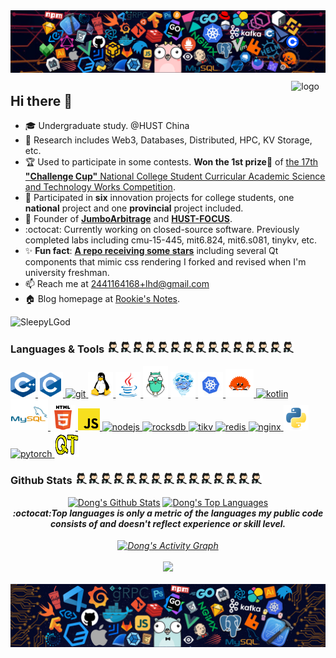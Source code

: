 <div align="center">
<img src="./icons/header_1.png">
</div>

<div>
<img src="https://count.getloli.com/get/@SleepyLGod?theme=gelbooru" alt="logo" height="45" align="right" style="margin: 10px; margin-bottom: 20px;" />
</div>

## Hi there 👋 

- 🎓 Undergraduate study. @HUST China
- 🔭 Research includes Web3, Databases, Distributed, HPC, KV Storage, etc.
- 🏆 Used to participate in some contests. **Won the 1st prize🥇** of [the 17th **"Challenge Cup"** National College Student Curricular Academic Science and Technology Works Competition](http://mse.hust.edu.cn/info/1180/11133.htm). 
- 🚀 Participated in **six** innovation projects for college students, one **national** project and one **provincial** project included.
- 👑 Founder of [**JumboArbitrage**](https://github.com/JumboArbitrage) and [**HUST-FOCUS**](https://github.com/HUST-FOCUS).
- :octocat: Currently working on closed-source software. Previously completed labs including cmu-15-445, mit6.824, mit6.s081, tinykv, etc.
- ✨ **Fun fact**: [**A repo receiving some stars**](https://github.com/SleepyLGod/qwidget-demo) including several Qt components that mimic css rendering I forked and revised when I'm university freshman.
- 📫 Reach me at 2441164168+lhd@gmail.com
- 🏠 Blog homepage at [Rookie's Notes](https://dong-8.gitbook.io/rookies-notes/).
<p> <img src="https://komarev.com/ghpvc/?username=SleepyLGod&label=Profile%20views&color=1EC198&style=flat" alt="SleepyLGod" /> </p>

### Languages & Tools <img src="./icons/github.gif" alt="github" width="20" height="18"/><img src="./icons/github.gif" alt="github" width="20" height="18"/><img src="./icons/github.gif" alt="github" width="20" height="18"/><img src="./icons/github.gif" alt="github" width="20" height="18"/><img src="./icons/github.gif" alt="github" width="20" height="18"/><img src="./icons/github.gif" alt="github" width="20" height="18"/><img src="./icons/github.gif" alt="github" width="20" height="18"/><img src="./icons/github.gif" alt="github" width="20" height="18"/><img src="./icons/github.gif" alt="github" width="20" height="18"/><img src="./icons/github.gif" alt="github" width="20" height="18"/><img src="./icons/github.gif" alt="github" width="20" height="18"/><img src="./icons/github.gif" alt="github" width="20" height="18"/><img src="./icons/github.gif" alt="github" width="20" height="18"/><img src="./icons/github.gif" alt="github" width="20" height="18"/><img src="./icons/github.gif" alt="github" width="20" height="18"/>

<p align="left"> <a href="https://www.w3schools.com/cpp/" target="_blank"> <img src="./icons/cpp.png" alt="cplusplus" width="40" height="40"/> </a> <a href="https://www.cprogramming.com/" target="_blank"> <img src="https://raw.githubusercontent.com/devicons/devicon/master/icons/c/c-original.svg" alt="c" width="40" height="40"/> </a> <a href="https://git-scm.com/" target="_blank"> <img src="https://www.vectorlogo.zone/logos/git-scm/git-scm-icon.svg" alt="git" width="40" height="40"/> </a> <a href="https://www.linux.org/" target="_blank"> <img src="https://raw.githubusercontent.com/devicons/devicon/master/icons/linux/linux-original.svg" alt="linux" width="40" height="40"/> </a> <a href="https://www.java.com" target="_blank"> <img src="https://raw.githubusercontent.com/devicons/devicon/master/icons/java/java-original.svg" alt="java" width="40" height="40"/> </a> <a href="https://golang.org" target="_blank"> <img src="./icons/golang.gif" alt="go" width="40" height="50"/> </a> <a href="https://docs.docker.com/" target="_blank"> <img src="./icons/docker.gif" alt="docker" width="40" height="40"/> </a> <a href="https://kubernetes.io/docs/home/" target="_blank"> <img src="./icons/k8s.gif" alt="k8s" width="40" height="40"/> </a> <a href="https://doc.rust-lang.org/book/" target="_blank"> <img src="./icons/rust.png" alt="rust" width="45" height="45"/> </a> <a href="https://kotlinlang.org" target="_blank"> <img src="https://www.vectorlogo.zone/logos/kotlinlang/kotlinlang-icon.svg" alt="kotlin" width="32" height="32"/> </a> <a href="https://www.mysql.com/" target="_blank"> <img src="https://raw.githubusercontent.com/devicons/devicon/master/icons/mysql/mysql-original-wordmark.svg" alt="mysql" width="60" height="50"/> <a href="https://www.w3.org/html/" target="_blank"> <img src="https://raw.githubusercontent.com/devicons/devicon/master/icons/html5/html5-original-wordmark.svg" alt="html5" width="40" height="40"/> </a> <a href="https://developer.mozilla.org/en-US/docs/Web/JavaScript" target="_blank"> <img src="./icons/js.png" alt="javascript" width="35"  height="35"/> </a> <a href="http://nodejs.cn/" target="_blank"> <img src="https://www.vectorlogo.zone/logos/nodejs/nodejs-icon.svg" alt="nodejs" width="40"  height="40"/> </a> <a href="https://rocksdb.org/" target="_blank"> <img src="https://www.vectorlogo.zone/logos/rocksdb/rocksdb-icon.svg" alt="rocksdb" width="40"  height="40"/> </a> <a href="https://tikv.org/" target="_blank"> <img src="https://www.vectorlogo.zone/logos/tikv/tikv-icon.svg" alt="tikv" width="40"  height="40"/> </a> <a href="https://redis.io/" target="_blank"> <img src="https://www.vectorlogo.zone/logos/redis/redis-icon.svg" alt="redis" width="40"  height="40"/> </a> <a href="https://nginx.org/en/docs/" target="_blank"> <img src="https://www.vectorlogo.zone/logos/nginx/nginx-ar21.svg" alt="nginx" width="80"  height="40"/> </a> <a href="https://www.python.org" target="_blank"> <img src="https://raw.githubusercontent.com/devicons/devicon/master/icons/python/python-original.svg" alt="python" width="40" height="40"/> </a> <a href="https://pytorch.org/" target="_blank"> <img src="https://www.vectorlogo.zone/logos/pytorch/pytorch-icon.svg" alt="pytorch" width="40" height="40"/> </a> <a href="https://doc.qt.io/" target="_blank"> <img src="./icons/qt.gif" alt="Qt" width="40" height="40"/> </a>
</p>

### Github Stats <img src="./icons/github.gif" alt="github" width="20" height="18"/><img src="./icons/github.gif" alt="github" width="20" height="18"/><img src="./icons/github.gif" alt="github" width="20" height="18"/><img src="./icons/github.gif" alt="github" width="20" height="18"/><img src="./icons/github.gif" alt="github" width="20" height="18"/><img src="./icons/github.gif" alt="github" width="20" height="18"/><img src="./icons/github.gif" alt="github" width="20" height="18"/><img src="./icons/github.gif" alt="github" width="20" height="18"/><img src="./icons/github.gif" alt="github" width="20" height="18"/><img src="./icons/github.gif" alt="github" width="20" height="18"/><img src="./icons/github.gif" alt="github" width="20" height="18"/><img src="./icons/github.gif" alt="github" width="20" height="18"/><img src="./icons/github.gif" alt="github" width="20" height="18"/><img src="./icons/github.gif" alt="github" width="20" height="18"/><img src="./icons/github.gif" alt="github" width="20" height="18"/>

<diV>
  <div align="center">
    <a href="#"><img alt="Dong's Github Stats" src="https://github-readme-stats.vercel.app/api?username=SleepyLGod&show_icons=true&count_private=true&theme=react&icon_color=00D5A9&bg_color=15,123175,5B2749,777777&hide_border=true" height="220"/></a>
    <a href="#"><img alt="Dong's Top Languages" src="https://github-readme-stats.vercel.app/api/top-langs/?username=SleepyLGod&hide=html,tex&langs_count=10&layout=compact&theme=react&icon_color=00D5A9&bg_color=15,123175,5B2749,777777&hide_border=true" height="220"/></a>
    <div style="font-family:;font-style:italic;"><i><b>:octocat:Top languages is only a metric of the languages my public code consists of and doesn't reflect experience or skill level.</b><i/></div>
    <br> 
    </div>
  <div align="center">
    <a href="#"><img alt="Dong's Activity Graph" src="https://activity-graph.herokuapp.com/graph?username=SleepyLGod&custom_title=HaodongLu's%20Contribution%20Graph&bg_color=464555&color=00D5A9&line=FF659D&point=F6EBFF&hide_border=true" height="325" align="center""  /></a>
  <div>
  <br/>
  <div align="center">
    <img src="https://github-profile-trophy.vercel.app/?username=SleepyLGod&column=7&theme=onedark" height="130"/>
  </div>
</div>
<br/>
<diV>
  
<div align="center">
<img src="./icons/header_.png">
</div>
